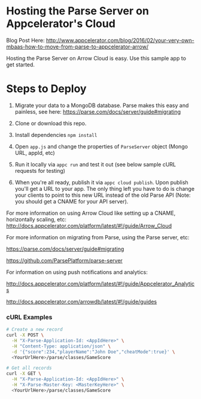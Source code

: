 # Hosting the Parse Server on Appcelerator's Cloud

Blog Post Here:  http://www.appcelerator.com/blog/2016/02/your-very-own-mbaas-how-to-move-from-parse-to-appcelerator-arrow/

Hosting the Parse Server on Arrow Cloud is easy.  Use this sample app to get started.

# Steps to Deploy

1.  Migrate your data to a MongoDB database.  Parse makes this easy and painless, see here: https://parse.com/docs/server/guide#migrating

2.  Clone or download this repo.

3.  Install dependencies `npm install`

4.  Open `app.js` and change the properties of `ParseServer` object (Mongo URL, appId, etc)

5.  Run it locally via `appc run` and test it out (see below sample cURL requests for testing)

6.  When you're all ready, publish it via `appc cloud publish`.  Upon publish you'll get a URL to your app.  The only thing left you have to do is change your clients to point to this new URL instead of the old Parse API (Note: you should get a CNAME for your API server).

For more information on using Arrow Cloud like setting up a CNAME, horizontally scaling, etc:  http://docs.appcelerator.com/platform/latest/#!/guide/Arrow_Cloud

For more information on migrating from Parse, using the Parse server, etc:  

https://parse.com/docs/server/guide#migrating

https://github.com/ParsePlatform/parse-server

For information on using push notifications and analytics:

http://docs.appcelerator.com/platform/latest/#!/guide/Appcelerator_Analytics

http://docs.appcelerator.com/arrowdb/latest/#!/guide/guides

### cURL Examples

```bash
# Create a new record
curl -X POST \
  -H "X-Parse-Application-Id: <AppIdHere>" \
  -H "Content-Type: application/json" \
  -d '{"score":234,"playerName":"John Doe","cheatMode":true}' \
  <YourUrlHere>/parse/classes/GameScore

# Get all records
curl -X GET \
  -H "X-Parse-Application-Id: <AppIdHere>" \
  -H "X-Parse-Master-Key: <MasterKeyHere>" \
  <YourUrlHere>/parse/classes/GameScore
```
